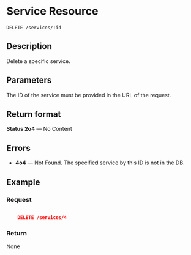 # Service Resource

    DELETE /services/:id

## Description

Delete a specific service.

## Parameters

The ID of the service must be provided in the URL of the request.

## Return format

**Status 2o4** — No Content

## Errors

- **4o4** — Not Found. The specified service by this ID is not in the DB.

## Example

### **Request**

``` json

    DELETE /services/4

```

### **Return**

None

[service format]: ../../formats.md#short-format-service
